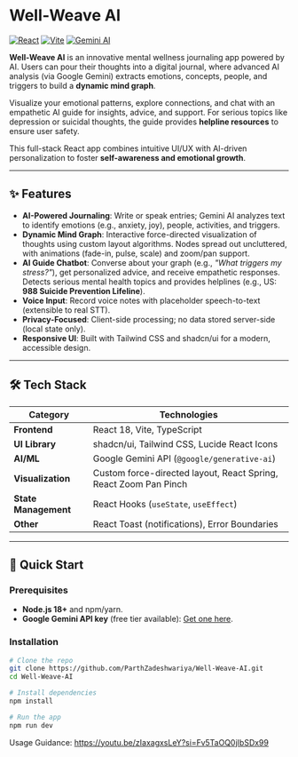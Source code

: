 # Well-Weave AI


[![React](https://img.shields.io/badge/React-18.2.0-blue.svg?logo=react)](https://reactjs.org/)
[![Vite](https://img.shields.io/badge/Vite-5.0.0-green.svg?logo=vite)](https://vitejs.dev/)
[![Gemini AI](https://img.shields.io/badge/Google%20Gemini-1.5--flash-orange.svg?logo=google)](https://ai.google.dev/)

**Well-Weave AI** is an innovative mental wellness journaling app powered by AI. Users can pour their thoughts into a digital journal, where advanced AI analysis (via Google Gemini) extracts emotions, concepts, people, and triggers to build a **dynamic mind graph**.  

Visualize your emotional patterns, explore connections, and chat with an empathetic AI guide for insights, advice, and support. For serious topics like depression or suicidal thoughts, the guide provides **helpline resources** to ensure user safety.

This full-stack React app combines intuitive UI/UX with AI-driven personalization to foster **self-awareness and emotional growth**.

---

## ✨ Features

- **AI-Powered Journaling**: Write or speak entries; Gemini AI analyzes text to identify emotions (e.g., anxiety, joy), people, activities, and triggers.  
- **Dynamic Mind Graph**: Interactive force-directed visualization of thoughts using custom layout algorithms. Nodes spread out uncluttered, with animations (fade-in, pulse, scale) and zoom/pan support.  
- **AI Guide Chatbot**: Converse about your graph (e.g., *"What triggers my stress?"*), get personalized advice, and receive empathetic responses. Detects serious mental health topics and provides helplines (e.g., US: **988 Suicide Prevention Lifeline**).  
- **Voice Input**: Record voice notes with placeholder speech-to-text (extensible to real STT).  
- **Privacy-Focused**: Client-side processing; no data stored server-side (local state only).  
- **Responsive UI**: Built with Tailwind CSS and shadcn/ui for a modern, accessible design.  

---

## 🛠 Tech Stack

| Category            | Technologies |
|---------------------|--------------------------------------------------|
| **Frontend**        | React 18, Vite, TypeScript |
| **UI Library**      | shadcn/ui, Tailwind CSS, Lucide React Icons |
| **AI/ML**           | Google Gemini API (`@google/generative-ai`) |
| **Visualization**   | Custom force-directed layout, React Spring, React Zoom Pan Pinch |
| **State Management**| React Hooks (`useState`, `useEffect`) |
| **Other**           | React Toast (notifications), Error Boundaries |

---

## 🚀 Quick Start

### Prerequisites
- **Node.js 18+** and npm/yarn.
- **Google Gemini API key** (free tier available): [Get one here](https://aistudio.google.com/app/apikey).

### Installation

```bash
# Clone the repo
git clone https://github.com/ParthZadeshwariya/Well-Weave-AI.git
cd Well-Weave-AI

# Install dependencies
npm install

# Run the app
npm run dev
```
Usage Guidance: https://youtu.be/zIaxagxsLeY?si=Fv5TaOQ0jIbSDx99